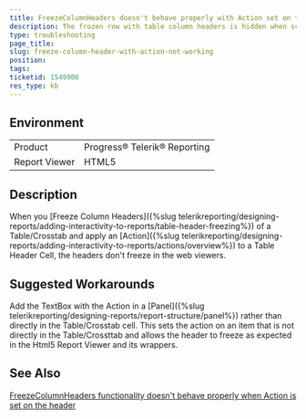 ```yaml
---
title: FreezeColumnHeaders doesn't behave properly with Action set on the Table Header
description: The frozen row with table column headers is hidden when scrolling if there is Action set on the header
type: troubleshooting
page_title: 
slug: freeze-column-header-with-action-not-working
position: 
tags: 
ticketid: 1549900
res_type: kb
---
```


## Environment
<table>
	<tbody>
		<tr>
			<td>Product</td>
			<td>Progress® Telerik® Reporting</td>
		</tr>
		<tr>
			<td>Report Viewer</td>
			<td>HTML5</td>
		</tr>
	</tbody>
</table>


## Description

When you [Freeze Column Headers]({%slug telerikreporting/designing-reports/adding-interactivity-to-reports/table-header-freezing%}) of a Table/Crosstab and apply an [Action]({%slug telerikreporting/designing-reports/adding-interactivity-to-reports/actions/overview%}) to a Table Header Cell, the headers don't freeze in the web viewers.

## Suggested Workarounds

Add the TextBox with the Action in a [Panel]({%slug telerikreporting/designing-reports/report-structure/panel%}) rather than directly in the Table/Crosstab cell. This sets the action on an item that is not directly in the Table/Crossttab and allows the header to freeze as expected in the Html5 Report Viewer and its wrappers.

## See Also

[FreezeColumnHeaders functionality doesn't behave properly when Action is set on the header](https://feedback.telerik.com/reporting/1485084-freezecolumnheaders-functionality-doesn-t-behave-properly-when-action-is-set-on-the-header)

